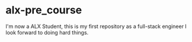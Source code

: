 # alx-pre_course
I'm now a ALX Student, this is my first repository as a full-stack engineer
I look forward to doing hard things.
